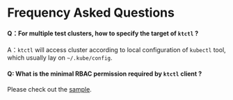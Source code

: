 # Frequency Asked Questions

#### Q：For multiple test clusters, how to specify the target of `ktctl` ?

A：`ktctl` will access cluster according to local configuration of `kubectl` tool, which usually lay on `~/.kube/config`.

#### Q: What is the minimal RBAC permission required by `ktctl` client ?

Please check out the [sample](https://github.com/alibaba/kt-connect/blob/feature/minimum-permissions/docs/deploy/rbac/clusterrole.yaml). 
